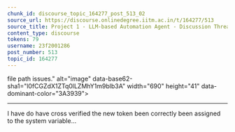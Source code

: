 ```yaml
---
chunk_id: discourse_topic_164277_post_513_02
source_url: https://discourse.onlinedegree.iitm.ac.in/t/164277/513
source_title: Project 1 - LLM-based Automation Agent - Discussion Thread [TDS Jan 2025]
content_type: discourse
tokens: 79
username: 23f2001286
post_number: 513
topic_id: 164277
---
```


 file path issues." alt="image" data-base62-sha1="l0fCGZdX1ZTq0lLZMhY1m9blb3A" width="690" height="41" data-dominant-color="3A3939">

---

I have do have cross verified the new token been correctly been assigned to the system variable…
